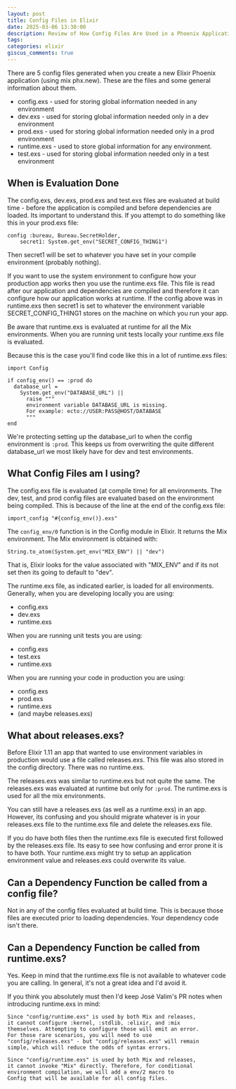 ```yaml
---
layout: post
title: Config Files in Elixir
date: 2025-03-06 13:30:00
description: Review of How Config Files Are Used in a Phoenix Application
tags:
categories: elixir
giscus_comments: true
---
```


There are 5 config files generated when you create a new Elixir Phoenix application (using mix phx.new). These are the files and some general information about them.

- config.exs - used for storing global information needed in any environment
- dev.exs - used for storing global information needed only in a dev environment
- prod.exs - used for storing global information needed only in a prod environment
- runtime.exs - used to store global information for any environment.
- test.exs - used for storing global information needed only in a test environment

## When is Evaluation Done

The config.exs, dev.exs, prod.exs and test.exs files are evaluated at build time - before the application is compiled and before dependencies are loaded. Its important to understand this. If you attempt to do something like this in your prod.exs file:

```
config :bureau, Bureau.SecretHolder,
    secret1: System.get_env("SECRET_CONFIG_THING1")
```

Then secret1 will be set to whatever you have set in your compile environment (probably nothing).

If you want to use the system environment to configure how your production app works then you use the runtime.exs file. This file is read after our application and dependencies are compiled and therefore it can configure how our application works at runtime. If the config above was in runtime.exs then secret1 is set to whatever the environment variable SECRET_CONFIG_THING1 stores on the machine on which you run your app.

Be aware that runtime.exs is evaluated at runtime for all the Mix environments. When you are running unit tests locally your runtime.exs file is evaluated.

Because this is the case you'll find code like this in a lot of runtime.exs files:

```
import Config

if config_env() == :prod do
  database_url =
    System.get_env("DATABASE_URL") ||
      raise """
      environment variable DATABASE_URL is missing.
      For example: ecto://USER:PASS@HOST/DATABASE
      """
end
```

We're protecting setting up the database_url to when the config environment is `:prod`. This keeps us from overwriting the quite different database_url we most likely have for dev and test environments.

## What Config Files am I using?

The config.exs file is evaluated (at compile time) for all environments. The dev, test, and prod config files are evaluated based on the environment being compiled. This is because of the line at the end of the config.exs file:

```
import_config "#{config_env()}.exs"
```

The `config_env/0` function is in the Config module in Elixir. It returns the Mix environment. The Mix environment is obtained with:

```
String.to_atom(System.get_env("MIX_ENV") || "dev")
```

That is, Elixir looks for the value associated with "MIX_ENV" and if its not set then its going to default to "dev".

The runtime.exs file, as indicated earlier, is loaded for all environments. Generally, when you are developing locally you are using:

- config.exs
- dev.exs
- runtime.exs

When you are running unit tests you are using:

- config.exs
- test.exs
- runtime.exs

When you are running your code in production you are using:

- config.exs
- prod.exs
- runtime.exs
- (and maybe releases.exs)

## What about releases.exs?

Before Elixir 1.11 an app that wanted to use environment variables in production would use a file called releases.exs. This file was also stored in the config directory. There was no runtime.exs.

The releases.exs was similar to runtime.exs but not quite the same. The releases.exs was evaluated at runtime but only for `:prod`. The runtime.exs is used for all the mix environments.

You can still have a releases.exs (as well as a runtime.exs) in an app. However, its confusing and you should migrate whatever is in your releases.exs file to the runtime.exs file and delete the releases.exs file.

If you do have both files then the runtime.exs file is executed first followed by the releases.exs file. Its easy to see how confusing and error prone it is to have both. Your runtime.exs might try to setup an application environment value and releases.exs could overwrite its value.

## Can a Dependency Function be called from a config file?

Not in any of the config files evaluated at build time. This is because those files are executed prior to loading dependencies. Your dependency code isn't there.

## Can a Dependency Function be called from runtime.exs?

Yes. Keep in mind that the runtime.exs file is not available to whatever code you are calling. In general, it's not a great idea and I'd avoid it.

If you think you absolutely must then I'd keep José Valim's PR notes when introducing runtime.exs in mind:

```
Since "config/runtime.exs" is used by both Mix and releases,
it cannot configure :kernel, :stdlib, :elixir, and :mix
themselves. Attempting to configure those will emit an error.
For those rare scenarios, you will need to use
"config/releases.exs" - but "config/releases.exs" will remain
simple, which will reduce the odds of syntax errors.

Since "config/runtime.exs" is used by both Mix and releases,
it cannot invoke "Mix" directly. Therefore, for conditional
environment compilation, we will add a env/2 macro to
Config that will be available for all config files.
```

